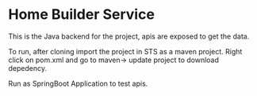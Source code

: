 # Home Builder Service

This is the Java backend for the project, apis are exposed to get the data.

To run, after cloning import the project in STS as a maven project. Right click on pom.xml and go to maven-> update project to download depedency.

Run as SpringBoot Application to test apis.
